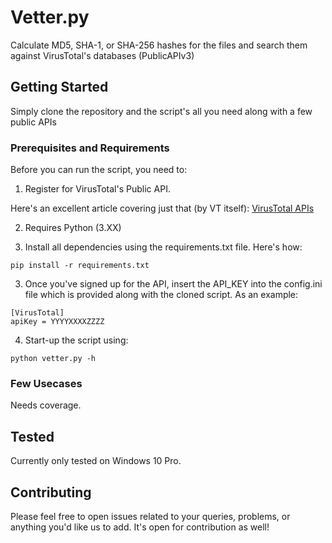 # Vetter.py

Calculate MD5, SHA-1, or SHA-256 hashes for the files and search them against VirusTotal's databases (PublicAPIv3)

## Getting Started

Simply clone the repository and the script's all you need along with a few public APIs

### Prerequisites and Requirements

Before you can run the script, you need to:

1. Register for VirusTotal's Public API. 

Here's an excellent article covering just that (by VT itself): [VirusTotal APIs](https://support.virustotal.com/hc/en-us/articles/115002100149-API)

2. Requires Python (3.XX)

3. Install all dependencies using the requirements.txt file. Here's how:

```
pip install -r requirements.txt
```

3. Once you've signed up for the API, insert the API_KEY into the config.ini file which is provided along with the cloned script. As an example:

```
[VirusTotal]
apiKey = YYYYXXXXZZZZ
```

4. Start-up the script using:

```
python vetter.py -h
```

### Few Usecases

Needs coverage.

## Tested

Currently only tested on Windows 10 Pro.

## Contributing

Please feel free to open issues related to your queries, problems, or anything you'd like us to add. It's open for contribution as well! 
